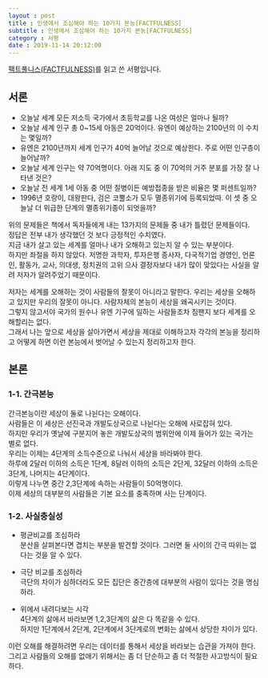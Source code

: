 ```yaml
---
layout : post
title : 인생에서 조심해야 하는 10가지 본능[FACTFULNESS]
subtitle : 인생에서 조심해야 하는 10가지 본능[FACTFULNESS]
category : 서평
date : 2019-11-14 20:12:00
---
```



[팩트풀니스(FACTFULNESS)](https://book.naver.com/bookdb/book_detail.nhn?bid=14594377)를 읽고 쓴 서평입니다.

## 서론

- 오늘날 세계 모든 저소득 국가에서 초등학교를 나온 여성은 얼마나 될까?  
- 오늘날 세계 인구 총 0~15세 아동은 20억이다.  유엔이 예상하는 2100년의 이 수치는 몇일까?  
- 유엔은 2100년까지 세계 인구가 40억 늘어날 것으로 예상한다. 주로 어떤 인구층이 늘어날까?  
- 오늘날 세계 인구는 약 70억명이다. 아래 지도 중 이 70억의 거주 분포를 가장 잘 나타낸 것은?  
- 오늘날 전 세계 1세 아동 중 어떤 질병이든 예방접종을 받은 비율은 몇 퍼센트일까?  
- 1996년 호랑이, 대왕판다, 검은 코뿔소가 모두 멸종위기에 등록되었따. 이 셋 중 오늘날 더 위급한 단계의 멸종위기종이 되엇을까?


위의 문제들은 책에서 독자들에게 내는 13가지의 문제들 중 내가 틀렸던 문제들이다.  
정답은 전부 내가 생각했던 것 보다 긍정적인 수치였다.  
지금 내가 살고 있는 세계를 얼마나 내가 오해하고 있는지 알 수 있는 부분이다.  
하지만 좌절을 하지 않았다. 저명한 과학자, 투자은행 종사자, 다국적기업 경영인, 언론인, 활동가, 교사, 의대생, 정치권의 고위 으사 결정자보다 내가 많이 맞았다는 사실을 알려 저자가 알려주었기 때문이다.  


저자는 세계를 오해하는 것이 사람들의 잘못이 아니라고 말한다.
우리는 세상을 오해하고 있지만 우리의 잘못이 아니다.
사람자체의 본능이 세상을 왜곡시키는 것이다.  
그렇지 않고서야 국가의 원수나 유엔 기구에 일하는 사람들조차 침팬지 보다 세계를 오해할리는 없다.  
그래서 나는 앞으로 세상을 살아가면서 세상을 제대로 이해하고자 각각의 본능을 정리하고 어떻게 하면 이런 본능에서 벗어날 수 있는지 정리하고자 한다.  


## 본론  

### 1-1. 간극본능

간극본능이란 세상이 둘로 나뉜다는 오해이다.  
사람들은 이 세상은 선진국과 개발도상국으로 나뉜다는 오해에 사로잡혀 있다.  
하지만 우리가 옛날에 구분지어 놓은 개발도상국의 범위안에 이제 들어가 있는 국가는 별로 없다.  
우리는 이제는 4단계의 소득수준으로 나눠서 세상을 바라봐야 한다.  
하루에 2달러 이하의 소득은 1단계, 8달러 이하의 소득은 2단게, 32달러 이하의 소득은 3단계, 나머지는 4단계이다.  
이렇게 나누면 중간 2,3단계에 속하는 사람들이 50억명이다.  
이제 세상의 대부분의 사람들은 기본 요소를 충족하며 사는 단계이다.  


### 1-2. 사실충실성  

- 평균비교를 조심하라   
분산을 살펴본다면 겹치는 부분을 발견할 것이다. 그러면 둘 사이의 간극 따위는 없다는 것을 알 수 있다.  

- 극단 비교를 조심하라  
극단의 차이가 심하더라도 모든 집단은 중간층에 대부분의 사람이 있다는 것을 명심하라.  

-  위에서 내려다보는 시각  
4단계의 삶에서 바라보면 1,2,3단계의 삶은 다 똑같을 수 있다.  
하지만 1단계에서 2단계, 2단계에서 3단계로의 변화는 삶에서 상당한 차이가 있다.  

이런 오해를 해결하려면 우리는 데이터를 통해서 세상을 바라보는 습관을 가져야 한다.  
그리고 사람들의 오해를 없애기 위해서는 좀 더 단순하고 좀 더 적절한 사고방식이 필요하다.  
